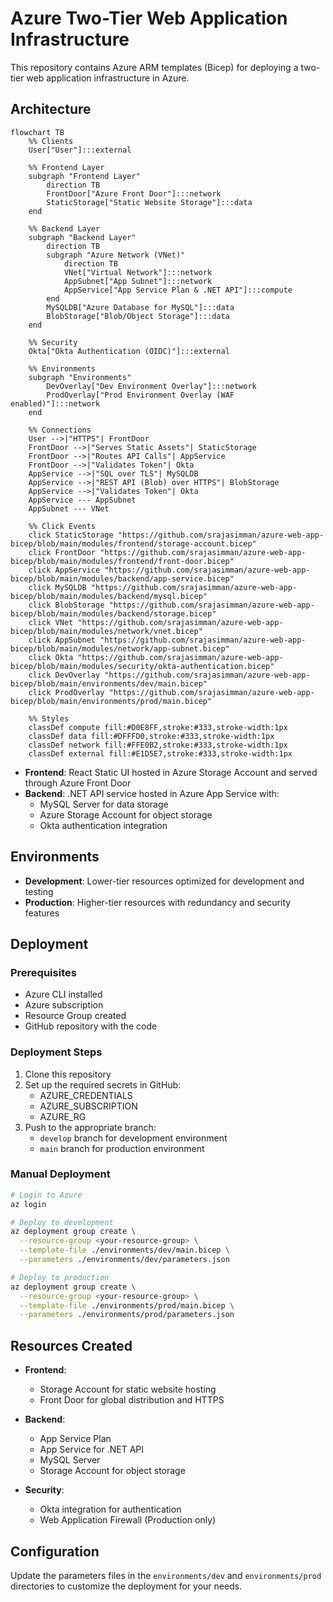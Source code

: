 # Azure Two-Tier Web Application Infrastructure

This repository contains Azure ARM templates (Bicep) for deploying a two-tier web application infrastructure in Azure.

## Architecture

```mermaid
flowchart TB
    %% Clients
    User["User"]:::external

    %% Frontend Layer
    subgraph "Frontend Layer"
        direction TB
        FrontDoor["Azure Front Door"]:::network
        StaticStorage["Static Website Storage"]:::data
    end

    %% Backend Layer
    subgraph "Backend Layer"
        direction TB
        subgraph "Azure Network (VNet)"
            direction TB
            VNet["Virtual Network"]:::network
            AppSubnet["App Subnet"]:::network
            AppService["App Service Plan & .NET API"]:::compute
        end
        MySQLDB["Azure Database for MySQL"]:::data
        BlobStorage["Blob/Object Storage"]:::data
    end

    %% Security
    Okta["Okta Authentication (OIDC)"]:::external

    %% Environments
    subgraph "Environments"
        DevOverlay["Dev Environment Overlay"]:::network
        ProdOverlay["Prod Environment Overlay (WAF enabled)"]:::network
    end

    %% Connections
    User -->|"HTTPS"| FrontDoor
    FrontDoor -->|"Serves Static Assets"| StaticStorage
    FrontDoor -->|"Routes API Calls"| AppService
    FrontDoor -->|"Validates Token"| Okta
    AppService -->|"SQL over TLS"| MySQLDB
    AppService -->|"REST API (Blob) over HTTPS"| BlobStorage
    AppService -->|"Validates Token"| Okta
    AppService --- AppSubnet
    AppSubnet --- VNet

    %% Click Events
    click StaticStorage "https://github.com/srajasimman/azure-web-app-bicep/blob/main/modules/frontend/storage-account.bicep"
    click FrontDoor "https://github.com/srajasimman/azure-web-app-bicep/blob/main/modules/frontend/front-door.bicep"
    click AppService "https://github.com/srajasimman/azure-web-app-bicep/blob/main/modules/backend/app-service.bicep"
    click MySQLDB "https://github.com/srajasimman/azure-web-app-bicep/blob/main/modules/backend/mysql.bicep"
    click BlobStorage "https://github.com/srajasimman/azure-web-app-bicep/blob/main/modules/backend/storage.bicep"
    click VNet "https://github.com/srajasimman/azure-web-app-bicep/blob/main/modules/network/vnet.bicep"
    click AppSubnet "https://github.com/srajasimman/azure-web-app-bicep/blob/main/modules/network/app-subnet.bicep"
    click Okta "https://github.com/srajasimman/azure-web-app-bicep/blob/main/modules/security/okta-authentication.bicep"
    click DevOverlay "https://github.com/srajasimman/azure-web-app-bicep/blob/main/environments/dev/main.bicep"
    click ProdOverlay "https://github.com/srajasimman/azure-web-app-bicep/blob/main/environments/prod/main.bicep"

    %% Styles
    classDef compute fill:#D0E8FF,stroke:#333,stroke-width:1px
    classDef data fill:#DFFFD0,stroke:#333,stroke-width:1px
    classDef network fill:#FFE0B2,stroke:#333,stroke-width:1px
    classDef external fill:#E1D5E7,stroke:#333,stroke-width:1px
```

- **Frontend**: React Static UI hosted in Azure Storage Account and served through Azure Front Door
- **Backend**: .NET API service hosted in Azure App Service with:
  - MySQL Server for data storage
  - Azure Storage Account for object storage
  - Okta authentication integration

## Environments

- **Development**: Lower-tier resources optimized for development and testing
- **Production**: Higher-tier resources with redundancy and security features

## Deployment

### Prerequisites

- Azure CLI installed
- Azure subscription
- Resource Group created
- GitHub repository with the code

### Deployment Steps

1. Clone this repository
2. Set up the required secrets in GitHub:
   - AZURE_CREDENTIALS
   - AZURE_SUBSCRIPTION
   - AZURE_RG
3. Push to the appropriate branch:
   - `develop` branch for development environment
   - `main` branch for production environment

### Manual Deployment

```bash
# Login to Azure
az login

# Deploy to development
az deployment group create \
  --resource-group <your-resource-group> \
  --template-file ./environments/dev/main.bicep \
  --parameters ./environments/dev/parameters.json

# Deploy to production
az deployment group create \
  --resource-group <your-resource-group> \
  --template-file ./environments/prod/main.bicep \
  --parameters ./environments/prod/parameters.json
```

## Resources Created

- **Frontend**:
  - Storage Account for static website hosting
  - Front Door for global distribution and HTTPS
  
- **Backend**:
  - App Service Plan
  - App Service for .NET API
  - MySQL Server
  - Storage Account for object storage
  
- **Security**:
  - Okta integration for authentication
  - Web Application Firewall (Production only)

## Configuration

Update the parameters files in the `environments/dev` and `environments/prod` directories to customize the deployment for your needs.